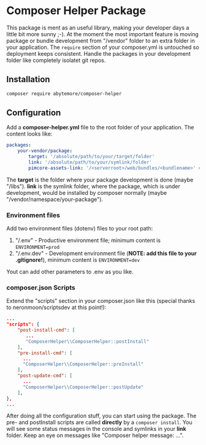 # Composer Helper Package
This package is ment as an useful library, making your developer days a little bit more sunny ;-).
At the moment the most important feature is moving package or bundle development from "/vendor" folder to an extra folder in your application. The `require` section of your composer.yml is untouched so deployment keeps consistent.
Handle the packages in your development folder like completely isolatet git repos.

## Installation
```bash
composer require abytemore/composer-helper
```

## Configuration
Add a **composer-helper.yml** file to the root folder of your application. The content looks like:
```yaml
packages:
    your-vendor/package:
        target: '/absolute/path/to/your/target/folder'
        link: '/absolute/path/to/your/symlink/folder'
        pimcore-assets-link: '/<serverroot>/web/bundles/<bundlename>' # This is optional and just for Pimcore!
```
The **target** is the folder where your package development is done (maybe "/libs"). **link** is the symlink folder, where the package, which is under development, would be installed by composer normally (maybe "/vendor/namespace/your-package").

### Environment files
Add two environment files (dotenv) files to your root path:
1. "/.env" - Productive environment file; minimum content is `ENVIRONMENT=prod`
2. "/.env.dev" - Development environment file (__NOTE: add this file to your .gitignore!__), minimum content is `ENVIRONMENT=dev`

Yout can add other parameters to .env as you like.

### composer.json Scripts
Extend the "scripts" section in your composer.json like this (special thanks to neronmoon/scriptsdev at this point!):
```json
...
"scripts": {
    "post-install-cmd": [
       ...
       "ComposerHelper\\ComposerHelper::postInstall"
    ],
    "pre-install-cmd": [
      ...
      "ComposerHelper\\ComposerHelper::preInstall"
    ],
    "post-update-cmd": [
      ...
      "ComposerHelper\\ComposerHelper::postUpdate"
    ],
},
...
```

After doing all the configuration stuff, you can start using the package. The pre- and postInstall scripts are called **directly** by a `composer install`. You will see some status messages in the console and symlinks in your **link** folder. Keep an eye on messages like "Composer helper message: ...".
